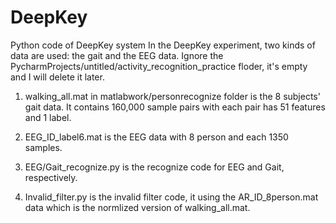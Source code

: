 # DeepKey
Python code of DeepKey system 
In the DeepKey experiment, two kinds of data are used: the gait and the EEG data.
Ignore the PycharmProjects/untitled/activity_recognition_practice floder, it's empty and I will delete it later.

1. walking_all.mat in matlabwork/personrecognize folder is the 8 subjects' gait data. It contains 160,000 sample pairs with each pair has 51 features and 1 label.

2. EEG_ID_label6.mat is the EEG data with 8 person and each 1350 samples.

3. EEG/Gait_recognize.py is the recognize code for EEG and Gait, respectively.

4. Invalid_filter.py is the invalid filter code, it using the AR_ID_8person.mat data which is the normlized version of walking_all.mat. 
